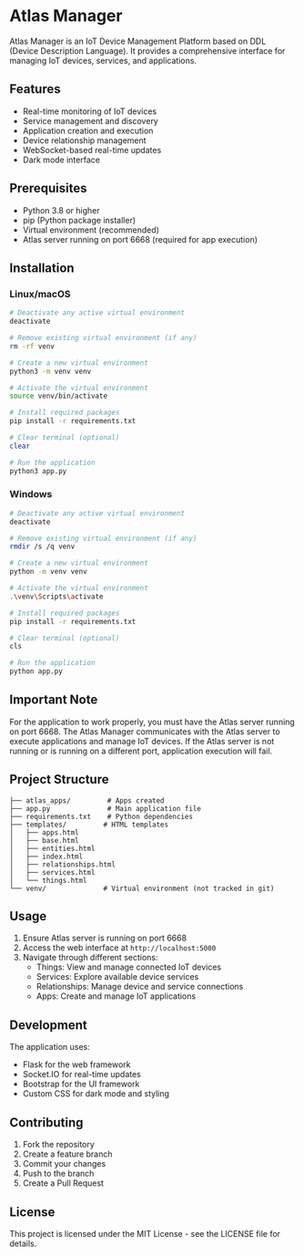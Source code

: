 # Atlas Manager

Atlas Manager is an IoT Device Management Platform based on DDL (Device Description Language). It provides a comprehensive interface for managing IoT devices, services, and applications.

## Features

- Real-time monitoring of IoT devices
- Service management and discovery
- Application creation and execution
- Device relationship management
- WebSocket-based real-time updates
- Dark mode interface

## Prerequisites

- Python 3.8 or higher
- pip (Python package installer)
- Virtual environment (recommended)
- Atlas server running on port 6668 (required for app execution)

## Installation

### Linux/macOS

```bash
# Deactivate any active virtual environment
deactivate

# Remove existing virtual environment (if any)
rm -rf venv

# Create a new virtual environment
python3 -m venv venv

# Activate the virtual environment
source venv/bin/activate

# Install required packages
pip install -r requirements.txt

# Clear terminal (optional)
clear

# Run the application
python3 app.py
```

### Windows

```bash
# Deactivate any active virtual environment
deactivate

# Remove existing virtual environment (if any)
rmdir /s /q venv

# Create a new virtual environment
python -m venv venv

# Activate the virtual environment
.\venv\Scripts\activate

# Install required packages
pip install -r requirements.txt

# Clear terminal (optional)
cls

# Run the application
python app.py
```

## Important Note

For the application to work properly, you must have the Atlas server running on port 6668. The Atlas Manager communicates with the Atlas server to execute applications and manage IoT devices. If the Atlas server is not running or is running on a different port, application execution will fail.

## Project Structure

```
├── atlas_apps/         # Apps created
├── app.py              # Main application file
├── requirements.txt    # Python dependencies
├── templates/         # HTML templates
│   ├── apps.html
│   ├── base.html
│   ├── entities.html
│   ├── index.html
│   ├── relationships.html
│   ├── services.html
│   └── things.html
└── venv/              # Virtual environment (not tracked in git)

```

## Usage

1. Ensure Atlas server is running on port 6668
2. Access the web interface at `http://localhost:5000`
3. Navigate through different sections:
   - Things: View and manage connected IoT devices
   - Services: Explore available device services
   - Relationships: Manage device and service connections
   - Apps: Create and manage IoT applications

## Development

The application uses:
- Flask for the web framework
- Socket.IO for real-time updates
- Bootstrap for the UI framework
- Custom CSS for dark mode and styling

## Contributing

1. Fork the repository
2. Create a feature branch
3. Commit your changes
4. Push to the branch
5. Create a Pull Request

## License

This project is licensed under the MIT License - see the LICENSE file for details. 
